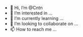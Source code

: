 - 👋 Hi, I’m @Cntn
- 👀 I’m interested in ...
- 🌱 I’m currently learning ...
- 💞️ I’m looking to collaborate on ...
- 📫 How to reach me ...

<!---
Cntn/Cntn is a ✨ special ✨ repository because its `README.md` (this file) appears on your GitHub profile.
You can click the Preview link to take a look at your changes.
--->
